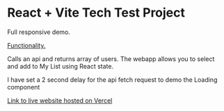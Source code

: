 # React + Vite Tech Test Project

Full responsive demo.

<ins>Functionality.</ins>

Calls an api and returns array of users.
The webapp allows you to select and add to My List using React state.

I have set a 2 second delay for the api fetch request to demo the Loading component

[Link to live website hosted on Vercel](https://react-vite-pixel-project.vercel.app/)
